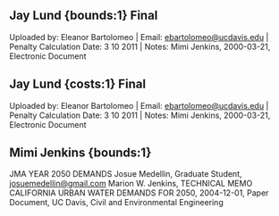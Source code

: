 ## Jay Lund {bounds:1} Final
Uploaded by: Eleanor Bartolomeo | Email: ebartolomeo@ucdavis.edu | Penalty Calculation Date: 3 10 2011 |  Notes: 
Mimi Jenkins, 2000-03-21, Electronic Document

## Jay Lund {costs:1} Final
Uploaded by: Eleanor Bartolomeo | Email: ebartolomeo@ucdavis.edu | Penalty Calculation Date: 3 10 2011 |  Notes: 
Mimi Jenkins, 2000-03-21, Electronic Document

## Mimi Jenkins {bounds:1} 
JMA YEAR 2050 DEMANDS
Josue Medellin, Graduate Student, josuemedellin@gmail.com
Marion W. Jenkins, TECHNICAL MEMO CALIFORNIA URBAN WATER DEMANDS FOR 2050, 2004-12-01, Paper Document, UC Davis, Civil and Environmental Engineering
